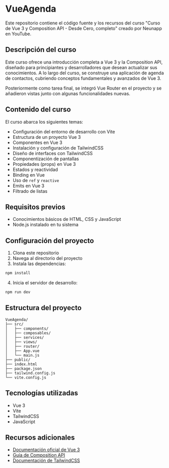 # VueAgenda

Este repositorio contiene el código fuente y los recursos del curso "Curso de Vue 3 y Composition API - Desde Cero, completo" creado por Neunapp en YouTube.

## Descripción del curso

Este curso ofrece una introducción completa a Vue 3 y la Composition API, diseñado para principiantes y desarrolladores que desean actualizar sus conocimientos. A lo largo del curso, se construye una aplicación de agenda de contactos, cubriendo conceptos fundamentales y avanzados de Vue 3.

Posteriormente como tarea final, se integró Vue Router en el proyecto y se añadieron vistas junto con algunas funcionalidades nuevas.

## Contenido del curso

El curso abarca los siguientes temas:

- Configuración del entorno de desarrollo con Vite
- Estructura de un proyecto Vue 3
- Componentes en Vue 3
- Instalación y configuración de TailwindCSS
- Diseño de interfaces con TailwindCSS
- Componentización de pantallas
- Propiedades (props) en Vue 3
- Estados y reactividad
- Binding en Vue
- Uso de `ref` y `reactive`
- Emits en Vue 3
- Filtrado de listas

## Requisitos previos

- Conocimientos básicos de HTML, CSS y JavaScript
- Node.js instalado en tu sistema

## Configuración del proyecto

1. Clona este repositorio
2. Navega al directorio del proyecto
3. Instala las dependencias:

```bash
npm install
```

4. Inicia el servidor de desarrollo:

```bash
npm run dev
```

## Estructura del proyecto

```
VueAgenda/
├── src/
│   ├── components/
│   ├── composables/
│   ├── services/
│   ├── views/
│   ├── router/
│   ├── App.vue
│   └── main.js
├── public/
├── index.html
├── package.json
├── tailwind.config.js
└── vite.config.js
```

## Tecnologías utilizadas

- Vue 3
- Vite
- TailwindCSS
- JavaScript

## Recursos adicionales

- [Documentación oficial de Vue 3](https://v3.vuejs.org/)
- [Guía de Composition API](https://v3.vuejs.org/guide/composition-api-introduction.html)
- [Documentación de TailwindCSS](https://tailwindcss.com/docs)
